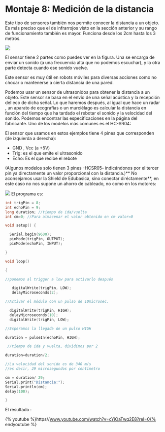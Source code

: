 # Montaje 8: Medición de la distancia

Este tipo de sensores también nos permite conocer la distancia a un objeto. Es más preciso que el de infrarrojos visto en la sección anterior y su rango de funcionamiento también es mayor. Funciona desde los 2cm hasta los 3 metros. 

![](img/Captura_de_pantalla_2015-04-01_a_las_22.48.19.png)

El sensor tiene 2 partes como puedes ver en la figura. Una se encarga de enviar un sonido (a una frecuencia alta que no podemos escuchar), y la otra parte detecta cuando ese sonido vuelve.

Este sensor es muy útil en robots móviles para diversas acciones como no chocar o mantenerse a cierta distancia de una pared.

Podemos usar un sensor de ultrasonidos para obtener la distancia a un objeto. Este sensor se basa en el envío de una señal acústica y la recepción del eco de dicha señal. Lo que haremos después, al igual que hace un radar , un aparato de ecografías o un murciélago es calcular la distancia en función del tiempo que ha tardado el rebotar el sonido y la velocidad del sonido. Podemos encontrar las especificaciones en la página del fabricante. Uno de los modelos más comunes es el HC-SR04:

El sensor que usamos en estos ejemplos tiene 4 pines que corresponden (de izquierda a derecha):

- GND , Vcc (a +5V)
- Trig: es el que emite el ultrasonido
- Echo: Es el que recibe el rebote

(Algunos modelos solo tienen 3 pines -HCSR05- indicándonos por el tercer pin ya directamente un valor proporcional con la distancia.)** No aconsejamos usar la Shield de Edubasica, sino conectar diréctamente**, en este caso no nos supone un ahorro de cableado, no como en los motores:

![](img/Captura_de_pantalla_2015-04-01_a_las_22.51.09.png)
El programa es:

```cpp
int trigPin = 8;
int echoPin = 9;
long duration; //tiempo de ida/vuelta
int cm=0; //Para almacenar el valor obtenido en cm valor=0

void setup() {

  Serial.begin(9600);
  pinMode(trigPin, OUTPUT);
  pinMode(echoPin, INPUT);

}

void loop()

{

//ponemos al trigger a low para activarlo después 

   digitalWrite(trigPin, LOW);
   delayMicroseconds(2);

//Activar el módulo con un pulso de 10microsec.

  digitalWrite(trigPin, HIGH);
  delayMicroseconds(10);
  digitalWrite(trigPin, LOW);

//Esperamos la llegada de un pulso HIGH

duration = pulseIn(echoPin, HIGH);

 //tiempo de ida y vuelta, dividimos por 2

duration=duration/2;

//La velocidad del sonido es de 340 m/s
//es decir, 29 microsegundos por centímetro

cm = duration/ 29;
Serial.print("Distancia:");
Serial.println(cm);
delay(100);

}
```

El resultado :

{% youtube %}https//www.youtube.com/watch?v=cYiOaTwq2E8?rel=0{% endyoutube %}


